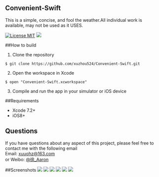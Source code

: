 ## Convenient-Swift
This is a simple, concise, and fool the weather.All individual work is available, may not be used as it USES.

[![License MIT](https://img.shields.io/badge/license-MIT-green.svg?style=flat)](https://raw.githubusercontent.com/xuzhou524/Convenient-Swift/master/LICENSE)
[![](https://img.shields.io/badge/done-50%-green.svg?style=flat)](https://github.com/xuzhou524/Convenient-Swift)
<br/>

##How to build
1)  Clone the repository
```
$ git clone https://github.com/xuzhou524/Convenient-Swift.git
```
2) Open the workspace in Xcode
```
$ open "Convenient-Swift.xcworkspace"
```
3) Compile and run the app in your simulator or iOS device

##Requirements
* Xcode 7.2+
* iOS8+

## Questions
If you have questions about any aspect of this project, please feel free to contact me with the following email
<br/>Email: xuuohz@163.com
<br/>or Weibo: <a href = 'http://weibo.com/u/2305459493' >@徐_Aaron</a>
<br/>

##Screenshots
![](http://ww3.sinaimg.cn/large/0060lm7Tgw1f5z0e87838j30af0ijwfh.jpg)
![](http://ww3.sinaimg.cn/large/0060lm7Tgw1f5z0e88a03j30af0ij3zw.jpg)
![](http://ww2.sinaimg.cn/large/0060lm7Tgw1f5z0e7wel5j30af0ij3yy.jpg)
![](http://ww1.sinaimg.cn/large/0060lm7Tgw1f5z0e83yrsj30af0ijjsj.jpg)
![](http://ww1.sinaimg.cn/large/0060lm7Tgw1f5z0e81x7bj30af0ijt94.jpg)
![](http://ww4.sinaimg.cn/large/0060lm7Tgw1f5z0e8a6mkj30af0ijt9b.jpg)

<br/>
